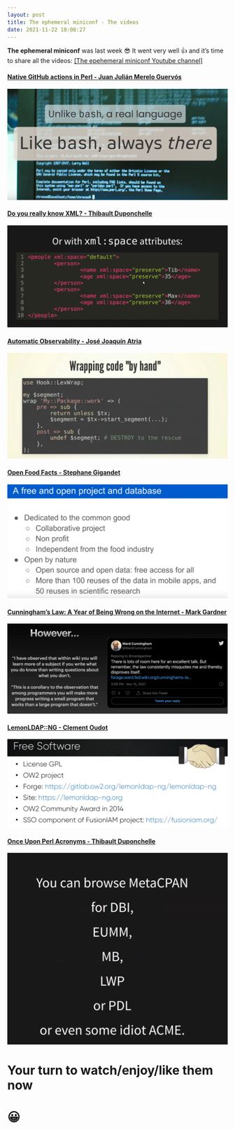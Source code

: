 ```yaml
---
layout: post
title: The ephemeral miniconf - The videos
date: 2021-11-22 18:08:27
---
```

**The ephemeral miniconf** was last week :sunglasses: It went very well :+1: and it’s time to share all the videos: [[The epehemeral miniconf Youtube channel]](https://m.youtube.com/channel/UCoUiZ7IoTXa1us8jvCyQl6g/videos)

#### [Native GitHub actions in Perl - Juan Julián Merelo Guervós](https://m.youtube.com/watch?v=XNi8FMEI1Wo)

[![Native GitHub actions in Perl](/assets/images/v4mj9zz450226zsypew3.png)](https://m.youtube.com/watch?v=XNi8FMEI1Wo)

#### [Do you really know XML? - Thibault Duponchelle](https://m.youtube.com/watch?v=NgsDI2XeLLY)

[![Do you really know XML?](/assets/images/0tkd7fobluwiok1ozmoo.png)](https://m.youtube.com/watch?v=NgsDI2XeLLY)

#### [Automatic Observability - José Joaquín Atria](https://m.youtube.com/watch?v=a6mlym8nVHc)

[![Automatic Observability](/assets/images/q5v8xtmi54jgptj2bdqc.png)](https://m.youtube.com/watch?v=a6mlym8nVHc)

#### [Open Food Facts - Stephane Gigandet](https://m.youtube.com/watch?v=9SOROdmJn4g)

[![Open Food Facts](/assets/images/yfesxwfwua9o1mxjlcdf.png)](https://m.youtube.com/watch?v=9SOROdmJn4g)

#### [Cunningham’s Law: A Year of Being Wrong on the Internet - Mark Gardner](https://m.youtube.com/watch?v=mC_FLFH8FMw)

[![Cunningham’s Law: A Year of Being Wrong on the Internet](/assets/images/sz8z4m815ldeidm30ccn.png)](https://m.youtube.com/watch?v=mC_FLFH8FMw)

#### [LemonLDAP::NG - Clement Oudot](https://m.youtube.com/watch?v=6jLaZt_grtM)

[![LemonLDAP::NG - Clement Oudot](/assets/images/999f56qe1dxyyv5r67jx.png)](https://m.youtube.com/watch?v=6jLaZt_grtM)

#### [Once Upon Perl Acronyms - Thibault Duponchelle](https://m.youtube.com/watch?v=Zdp3rKWq3-I)

[![Once Upon Perl Acronyms](/assets/images/lwx8zbf3suf0lphp0ojs.png)](https://m.youtube.com/watch?v=Zdp3rKWq3-I)

# Your turn to watch/enjoy/like them now 

# :grinning:



